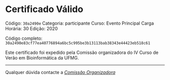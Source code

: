 # Certificado Válido

Código: `30a2490e`
Categoria: participante
Curso: Evento Principal
Carga Horária: 30
Edição: 2020


Código completo: `30a2490e83cf77ea40776894a6bc5c995be3b13113bab38343e44423eb518c61`


Este certificado foi expedido pela Comissão organizadora do IV Curso de Verão em Bioinformática da UFMG.

----

Qualquer dúvida contacte a [_Comissão Organizadora_](<mailto:cursobioinfoufmg@gmail.com$subject=[Certificados]>)

